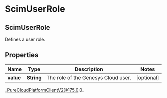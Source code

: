 # ScimUserRole

## ScimUserRole
Defines a user role.

## Properties

|Name | Type | Description | Notes|
|------------ | ------------- | ------------- | -------------|
| **value** | **String** | The role of the Genesys Cloud user. | [optional] |



_PureCloudPlatformClientV2@175.0.0_
